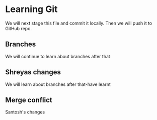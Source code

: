 # Learning Git
We will next stage this file and commit it locally. Then we will push it to GitHub repo.

## Branches
We will continue to learn about branches after that

## Shreyas changes
We will learn about branches after that-have learnt

## Merge conflict
Santosh's changes
